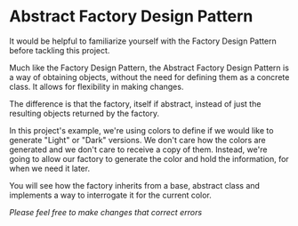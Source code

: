 # Abstract Factory Design Pattern
It would be helpful to familiarize yourself with the Factory Design Pattern before tackling this project.

Much like the Factory Design Pattern, the Abstract Factory Design Pattern is a way of obtaining objects, without the need for defining them as a concrete class.  It allows for flexibility in making changes.

The difference is that the factory, itself if abstract, instead of just the resulting objects returned by the factory.

In this project's example, we're using colors to define if we would like to generate "Light" or "Dark" versions.  We don't care how the colors are generated and we don't care to receive a copy of them.  Instead, we're going to allow our factory to generate the color and hold the information, for when we need it later.

You will see how the factory inherits from a base, abstract class and implements a way to interrogate it for the current color.

_Please feel free to make changes that correct errors_
